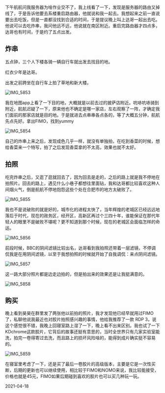 下午航航问我服务器为啥作业交不了，我上线看了一下，发现是服务器的路由又掉线了，于是告诉他要去系楼重启路由器，他就说和我一起去。我想起来之前一直说要出去吃饭，但是一直都没找到合适的时间，于是提议晚上叫上达哥一起出去吃。他说可以去吃炸串，我问他远不远，他说就在南区附近。重启完路由器才四点多，达哥也有时间，于是约了五点出发。

## 炸串

五点钟，三个人下楼各骑一辆自行车就出发去找目的地。

红衣少年是达哥。

出发之前跨坐在自行车上拍了草地和新大楼。

![IMG_5853](https://jcxs2014.oss-cn-shanghai.aliyuncs.com/20210419004957.JPG)



我在地图app上看了一下目的地，大概就是以前去过的披萨店附近。吭哧吭哧骑到附近，航航迟疑了一下，原来他也不确定是哪一家店，左右观察了一阵，才确定我们面前的那家店就是目的地。于是就进去点串串各点各的，等了大概五分钟，航航先点先好。拿出FIMO，找到yummy

![IMG_5854](https://jcxs2014.oss-cn-shanghai.aliyuncs.com/20210419005037.JPG)



自己的炸串上来之后，发现成色几乎一样，就没有单独拍，在吃到香菜的时候，想给香菜来一个特写，拍了之后发现香菜拿的不太高，效果也就不太好。



## 拍照

吃完炸串之后，又逛了逛就回去了，因为回去是走的，之后的路上就是我不停地在拍照片。回去的路上，遇见什么小巷子都想往里面钻，我和达哥都比较喜欢这种人间烟火气，倒是航航不停地抱怨这些个处在合肥市的地方太破败了。

![IMG_5855](https://jcxs2014.oss-cn-shanghai.aliyuncs.com/20210419005124.JPG)

我也不是说破败的就是好的，城市化的进程太快了，当年辉煌的老城区已经远远地落后于时代，现在的政务区，经开区，高新区再过个三四十年，谁能保证在那代年轻人的眼里不是破败不堪呢？更不知道到那个时候，现在的老城区会面临怎样的命运。

![IMG_5856](https://jcxs2014.oss-cn-shanghai.aliyuncs.com/20210419005132.JPG)

前段时候，BBC的阴间滤镜比较出名，达哥看到我拍照还带着一层滤镜，不停调侃我是在用阴间滤镜，以至于我想拍照的时候就开始了自我调侃：来点阴间滤镜。

![IMG_5857](https://jcxs2014.oss-cn-shanghai.aliyuncs.com/20210419005207.JPG)

这一路大部分照片都是边走边拍的，但是拍出来的效果还是让我挺满意的。

![IMG_5858](https://jcxs2014.oss-cn-shanghai.aliyuncs.com/20210419005240.JPG)

## 购买

晚上看到昊昊在群里发了两张他以前拍的照片，我才发现他已经早就用过FIMO了，私聊他说我最近也对胶片拍照感兴趣的事情，他给我推荐了一款 RDP 3，说这个感觉很不错，我晚上回寝室路上湿了一下，晚上看不出来区别。我也试了一下KDchrome这款胶片，它背后的故事还挺有意思的，当时全世界只有几家实验室能洗，拍完一卷得寄过去洗，而且路上的损坏风险啥的，能得到成片确实挺不容易的。

![IMG_5859](https://jcxs2014.oss-cn-shanghai.aliyuncs.com/20210419005258.JPG)

在寝室里考虑了一下，还是买了最后一卷胶片的高级版本，主要是它是一次性买断，后期的更新也可以继续使用，相比较于FIMO和NOMO来说，我比较能接受，价格也就是45元，FIMO如果后期碰到喜欢的胶片也可以买几种玩一玩。

2021-04-18